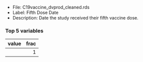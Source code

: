 

* File: C19vaccine_dvprod_cleaned.rds
* Label: Fifth Dose Date
* Description: Date the study received their fifth vaccine dose.

### Top 5 variables
| value   |   frac |
|:--------|-------:|
|         |      1 |
        